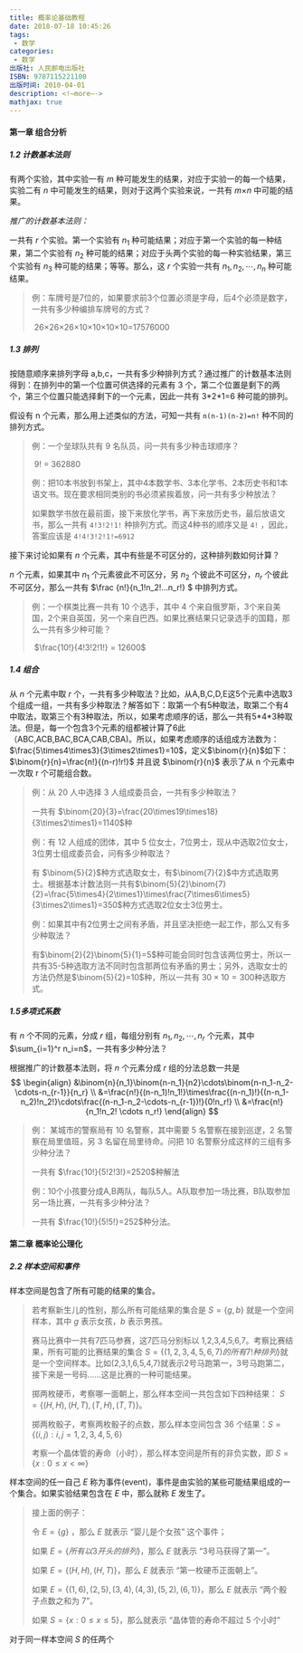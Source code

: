 ```yaml
---
title: 概率论基础教程
date: 2018-07-18 10:45:26
tags:
 - 数学
categories:
 - 数学
出版社: 人民邮电出版社
ISBN: 9787115221100
出版时间: 2010-04-01
description: <!—more—->
mathjax: true
---
```


#### 第一章 组合分析

##### 1.2 计数基本法则

有两个实验，其中实验一有 $m$ 种可能发生的结果，对应于实验一的每一个结果，实验二有 $n$ 中可能发生的结果，则对于这两个实验来说，一共有 $m\times$$n$ 中可能的结果。

*推广的计数基本法则：*

一共有 $r$ 个实验。第一个实验有 $n_1$ 种可能结果；对应于第一个实验的每一种结果，第二个实验有 $n_2$ 种可能的结果；对应于头两个实验的每一种实验结果，第三个实验有 $n_3$ 种可能的结果；等等。那么，这 $r$ 个实验一共有 $n_1,n_2,\cdots,n_n$ 种可能结果。

> 例：车牌号是7位的，如果要求前3个位置必须是字母，后4个必须是数字，一共有多少种编排车牌号的方式？
>
> ​	26$\times$26$\times$26$\times$10$\times$10$\times$10$\times$10$=$17576000

##### 1.3 排列

按随意顺序来排列字母 a,b,c，一共有多少种排列方式？通过推广的计数基本法则得到：在排列中的第一个位置可供选择的元素有 3 个，第二个位置是剩下的两个，第三个位置只能选择剩下的一个元素，因此一共有 3\*2\*1=6 种可能的排列。

假设有 n 个元素，那么用上述类似的方法，可知一共有 `n(n-1)(n-2)=n!` 种不同的排列方式。

> 例：一个垒球队共有 9 名队员，问一共有多少种击球顺序？
>
> ​	9! = 362880
>
> 例：把10本书放到书架上，其中4本数学书、3本化学书、2本历史书和1本语文书。现在要求相同类别的书必须紧挨着放，问一共有多少种放法？
>
> ​	如果数学书放在最前面，接下来放化学书，再下来放历史书，最后放语文书，那么一共有 `4!3!2!1!` 种排列方式。而这4种书的顺序又是 `4!` ，因此，答案应该是 `4!4!3!2!1!=6912`

接下来讨论如果有 $n$ 个元素，其中有些是不可区分的，这种排列数如何计算？

$n$ 个元素，如果其中 $n_1$ 个元素彼此不可区分，另 $n_2$ 个彼此不可区分，$n_r$ 个彼此不可区分，那么一共有 $\frac {n!}{n_1!n_2!...n_r!} $ 中排列方式。

> 例：一个棋类比赛一共有 10 个选手，其中 4 个来自俄罗斯，3个来自美国，2个来自英国，另一个来自巴西。如果比赛结果只记录选手的国籍，那么一共有多少种可能？
>
> ​        $\frac{10!}{4!3!2!1!}  = 12600$

##### 1.4 组合

从 $n$ 个元素中取 $r$ 个，一共有多少种取法？比如，从A,B,C,D,E这5个元素中选取3个组成一组，一共有多少种取法？解答如下：取第一个有5种取法，取第二个有4中取法，取第三个有3种取法，所以，如果考虑顺序的话，那么一共有5\*4\*3种取法。但是，每一个包含3个元素的组都被计算了6此（ABC,ACB,BAC,BCA,CAB,CBA)。所以，如果考虑顺序的话组成方法数为：$\frac{5\times4\times3}{3\times2\times1}=10$，定义$\binom{r}{n}$如下：$\binom{r}{n}=\frac{n!}{(n-r)!r!}$ 并且说 $\binom{r}{n}$ 表示了从 n 个元素中一次取 r 个可能组合数。

> 例：从 20 人中选择 3 人组成委员会，一共有多少种取法？
>
> 一共有 $\binom{20}{3}=\frac{20\times19\times18}{3\times2\times1}=1140$种
>
> 例：有 12 人组成的团体，其中 5 位女士，7位男士，现从中选取2位女士，3位男士组成委员会，问有多少种取法？
>
> 有 $\binom{5}{2}$种方式选取女士，有$\binom{7}{2}$中方式选取男士。根据基本计数法则一共有$\binom{5}{2}\binom{7}{2}=\frac{5\times4}{2\times1}\times\frac{7\times6\times5}{3\times2\times1}=350$种方式选取2位女士3位男士。
>
> 例：如果其中有2位男士之间有矛盾，并且坚决拒绝一起工作，那么又有多少种取法？
>
> 有$\binom{2}{2}\binom{5}{1}=5$种可能会同时包含该两位男士，所以一共有35-5种选取方法不同时包含那两位有矛盾的男士；另外，选取女士的方法仍然是$\binom{5}{2}=10$种，所以一共有 $30\times10=300$种选取方式。

##### 1.5多项式系数

有 $n$ 个不同的元素，分成 $r$ 组，每组分别有 $n_1,n_2,\cdots,n_r$ 个元素，其中$\sum_{i=1}^r n_i=n$，一共有多少种分法？

根据推广的计数基本法则，将 $n$ 个元素分成 $r$ 组的分法总数一共是
$$
\begin{align}
&\binom{n}{n_1}\binom{n-n_1}{n2}\cdots\binom{n-n_1-n_2-\cdots-n_{r-1}}{n_r} \\
&=\frac{n!}{(n-n_1)!n_1!}\times\frac{(n-n_1)!}{(n-n_1-n_2)!n_2!}\cdots\frac{(n-n_1-n_2-\cdots-n_{r-1})!}{0!n_r!} \\
&=\frac{n!}{n_1!n_2! \cdots n_r!}
\end{align}
$$

> 例： 某城市的警察局有 10 名警察，其中需要 5 名警察在接到巡逻，2 名警察在局里值班，另 3 名留在局里待命。问把 10 名警察分成这样的三组有多少种分法？
>
> 一共有 $\frac{10!}{5!2!3!}=2520$种解法
>
> 例：10个小孩要分成A,B两队，每队5人。A队取参加一场比赛，B队取参加另一场比赛，一共有多少种分法？
>
> 一共有 $\frac{10!}{5!5!}=252$种分法。



#### 第二章 概率论公理化

##### 2.2 样本空间和事件

样本空间是包含了所有可能的结果的集合。

> 若考察新生儿的性别，那么所有可能结果的集合是 $S=\{g,b\}$ 就是一个空间样本，其中 $g$ 表示女孩，$b$ 表示男孩。
>
> 赛马比赛中一共有7匹马参赛，这7匹马分别标以 1,2,3,4,5,6,7。考察比赛结果，所有可能的比赛结果的集合 $S=\{(1,2,3,4,5,6,7)的所有7!种排列\}$就是一个空间样本。比如(2,3,1,6,5,4,7)就表示2号马跑第一，3号马跑第二，接下来是一号码......这是比赛的一种可能结果。
>
> 掷两枚硬币，考察哪一面朝上，那么样本空间一共包含如下四种结果： $S=\{(H,H),(H,T),(T,H),(T,T)\}$。
>
> 掷两枚骰子，考察两枚骰子的点数，那么样本空间包含 $36$ 个结果：$S=\{(i,j):i,j=1,2,3,4,5,6\}$
>
> 考察一个晶体管的寿命（小时），那么样本空间是所有的非负实数，即 $S=\{x:0 \leq x<\infty\}$

样本空间的任一自己 $E$ 称为事件(event)，事件是由实验的某些可能结果组成的一个集合。如果实验结果包含在 $E$ 中，那么就称 $E$ 发生了。

> 接上面的例子：
>
> 令 $E=\{g\}$ ，那么 $E$ 就表示 “婴儿是个女孩” 这个事件；
>
> 如果 $E=\{所有以3开头的排列\}$，那么 $E$ 就表示 “3号马获得了第一”。
>
> 如果 $E=\{(H,H),(H,T)\}$，那么 $E$ 就表示 “第一枚硬币正面朝上”。
>
> 如果 $E=\{(1,6),(2,5),(3,4),(4,3),(5,2),(6,1)\}$，那么 $E$ 就表示 “两个骰子点数之和为 $7$”。
>
> 如果 $S=\{x:0 \leq x \leq 5\}$，那么就表示 “晶体管的寿命不超过 $5$ 个小时”

对于同一样本空间 $S$ 的任两个